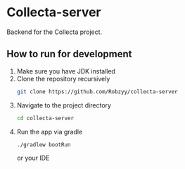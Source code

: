 # Collecta-server

Backend for the Collecta project.

## How to run for development
1. Make sure you have JDK installed
2. Clone the repository recursively
    ```bash
    git clone https://github.com/Robzyy/collecta-server
    ```
3. Navigate to the project directory
    ```bash
    cd collecta-server
    ```
4. Run the app via gradle
    ```bash
    ./gradlew bootRun
    ```
    or your IDE


